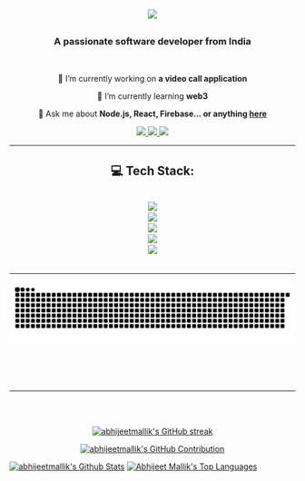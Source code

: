 <!--
<h2 align="center">
  Welcome to Al Siam World!
  <img src="https://media.giphy.com/media/hvRJCLFzcasrR4ia7z/giphy.gif" width="28">
</h2>
-->

<!--
<p align="center">
  <a href="https://github.com/alsiam"><img src="https://readme-typing-svg.herokuapp.com/?lines=Self%20Taught%20Programmer;Front%20End%20Developer;1.5%2B%20years%20of%20coding%20experience;Always%20learning%20new%20things&center=true&width=380&height=45"></a>
</p>

 -->




<h1 align="center">
    <img src="https://readme-typing-svg.herokuapp.com/?font=Righteous&size=35&center=true&vCenter=true&width=500&height=70&duration=4000&lines=Hi+There!+👋;+I'm+Abhijeet+Mallik!;" />
</h1>

<h3 align="center">A passionate software developer from India</h3>

<br/>

<div align="center">
 
 🔭 I’m currently working on **a video call application**
 
 🌱 I’m currently learning **web3**

💬 Ask me about **Node.js, React, Firebase... or anything [here](https://github.com/salesp07/salesp07/issues)**


 </div>
 
<div align="center"> 
  <a href="abhijeetmallick3125@gmail.com">
    <img src="https://img.shields.io/badge/Gmail-333333?style=for-the-badge&logo=gmail&logoColor=red" />
  </a>
  <a href="https://www.linkedin.com/in/abhijeet-mallik/" target="_blank">
    <img src="https://img.shields.io/badge/LinkedIn-0077B5?style=for-the-badge&logo=linkedin&logoColor=white" target="_blank" />
  </a>
  <a href="https://abhijeetmallik.com/" target="_blank">
     <img src="https://img.shields.io/badge/Portfolio-FF5722?style=for-the-badge&logo=todoist&logoColor=white" target="_blank" /> <!-- sqlite, safari, google-chrome are other good icon options -->
  </a>
</div>

 <hr/>
 
<h2 align="center">💻 Tech Stack:</h2>
<br/>
<div align="center">
    <img src="https://skillicons.dev/icons?i=figma" /> <br>
    <img src="https://skillicons.dev/icons?i=git,github" /> <br>
    <img src="https://skillicons.dev/icons?i=python,c,cpp,solidity" /> <br>
    <img src="https://skillicons.dev/icons?i=nodejs,express,mongodb,nextjs,mysql,linux" /> <br>
    <img src="https://skillicons.dev/icons?i=html,css,javascript,typescript,react,angular,bootstrap,tailwind" /> <br>
<!--     <img src="https://skillicons.dev/icons?i=react,angular,bootstrap,html,css,vscode,github,figma,tailwind,git" /> -->
<!--     <img src="https://skillicons.dev/icons?i=nodejs,python,javascript,typescript,express,mongodb,c,cpp,nextjs,mysql,linux" /><br> -->
</div>

<br/>
<hr/>


<div align="center">
<!--   <h2>🐍 My Contributions 🐍</h2>
  <br> -->
<!--   <img alt="snake eating my contributions" src="https://raw.githubusercontent.com/salesp07/salesp07/output/github-contribution-grid-snake.svg" /> -->

![𝙶𝚒𝚝𝚑𝚞𝚋 𝙲𝚘𝚗𝚝𝚛𝚒𝚋𝚞𝚝𝚒𝚘𝚗 𝙶𝚛𝚊𝚙𝚑](/contributiongrid.svg)

  
  <br/><br/><br/>
</div>

<hr/>


<br/>

<br/>

<p align="center">
  <a href="https://github.com/abhijeetmallik">
    <img src="https://github-readme-streak-stats.herokuapp.com/?user=abhijeetmallik&theme=algolia&border=ffffff&background=050F2C" alt="abhijeetmallik's GitHub streak"/>
  </a>
</p>

<p align="center">
  <a href="https://github.com/abhijeetmallik">
    <img src="https://github-profile-summary-cards.vercel.app/api/cards/profile-details?username=abhijeetmallik&theme=algolia&border=7F3FBF&background=050F2C" alt="abhijeetmallik's GitHub Contribution"/>
  </a>
</p>

<a> 
    <a href="https://github.com/abhijeetmallik"><img alt="abhijeetmallik's Github Stats" src="https://denvercoder1-github-readme-stats.vercel.app/api?username=abhijeetmallik&show_icons=true&count_private=true&theme=algolia&border_color=ffffff&bg_color=050F2C&title_color=blue&icon_color=F8D866" height="192px" width="49.5%"/></a>
  <a href="https://github.com/abhijeetmallik"><img alt="Abhijeet Mallik's Top Languages" src="https://denvercoder1-github-readme-stats.vercel.app/api/top-langs/?username=abhijeetmallik&langs_count=8&layout=compact&theme=algolia&border_color=ffffff&bg_color=050F2C&title_color=blue&icon_color=F8D866" height="192px" width="49.5%"/></a>
  <br/>
</a>


